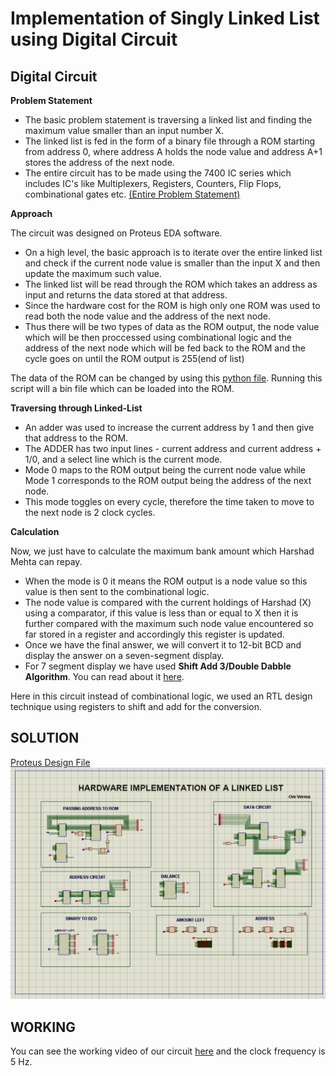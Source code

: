 # Implementation of Singly Linked List using Digital Circuit
## Digital Circuit
**Problem Statement**

- The basic problem statement is traversing a linked list and finding the maximum value smaller than an input number X.
- The linked list is fed in the form of a binary file through a ROM starting from address 0, where address A holds the node value and address A+1 stores the address of the next node.
- The entire circuit has to be made using the 7400 IC series which includes IC's like Multiplexers, Registers, Counters, Flip Flops, combinational gates etc. [(Entire Problem Statement)](https://github.com/Fangzzxx/DIGISIM-PS1-/blob/main/Digisim'21_PS1%20(1).pdf)

**Approach**

The circuit was designed on Proteus EDA software.
- On a high level, the basic approach is to iterate over the entire linked list and check if the current node value is smaller than the input X and then update the maximum such value.
- The linked list will be read through the ROM which takes an address as input and returns the data stored at that address.
- Since the hardware cost for the ROM is high only one ROM was used to read both the node value and the address of the next node.
- Thus there will be two types of data as the ROM output, the node value which will be then proccessed using combinational logic and the address of the next node which will be fed back to the ROM and the cycle goes on until the ROM output is 255(end of list)

The data of the ROM can be changed by using this [python file](https://github.com/Fangzzxx/DIGISIM-PS1-/blob/main/create_bin_file.py). Running this script will a bin file which can be loaded into the ROM.

**Traversing through Linked-List**

- An adder was used to increase the current address by 1 and then give that address to the ROM.
- The ADDER has two input lines - current address and current address + 1/0, and a select line which is the current mode.
- Mode 0 maps to the ROM output being the current node value while Mode 1 corresponds to the ROM output being the address of the next node.
- This mode toggles on every cycle, therefore the time taken to move to the next node is 2 clock cycles.

**Calculation**

Now, we just have to calculate the maximum bank amount which Harshad Mehta can repay.
-	When the mode is 0 it means the ROM output is a node value so this value is then sent to the combinational logic.
-	The node value is compared with the current holdings of Harshad (X) using a comparator, if this value is less than or equal to X then it is further compared with the maximum such node value encountered so far stored in a register and accordingly this register is updated.
-	Once we have the final answer, we will convert it to 12-bit BCD and display the answer on a seven-segment display.
-	For 7 segment display we have used **Shift Add 3/Double Dabble Algorithm**. You can read about it [here](https://www.youtube.com/watch?v=IBgiB7KXfEY).

Here in this circuit instead of combinational logic, we used an RTL design technique using registers to shift and add for the conversion.

## SOLUTION

[Proteus Design File](https://github.com/Fangzzxx/DIGISIM-PS1-/blob/main/digisim_ps1_part2.DSN)
![Solution](https://github.com/Fangzzxx/DIGISIM-PS1-/blob/main/LinkedList.png)

## WORKING

You can see the working video of our circuit [here](https://github.com/Fangzzxx/DIGISIM-PS1-/blob/main/Recording.mp4) and the clock frequency is 5 Hz.

